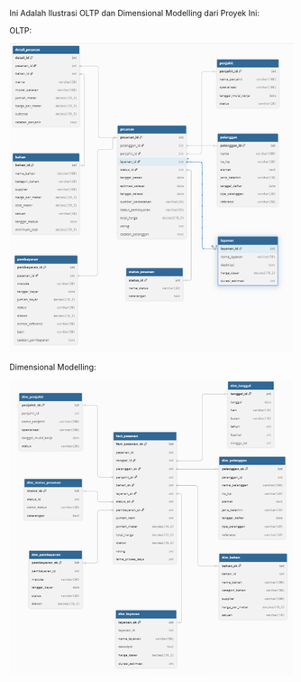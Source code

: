 Ini Adalah Ilustrasi OLTP dan Dimensional Modelling dari Proyek Ini:

OLTP:

![](./Diagram/OLTP.png)

Dimensional Modelling:

![](./Diagram/DimensionalModelling.png)

